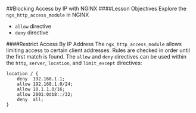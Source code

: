 ##Blocking Access by IP with NGINX
####Lesson Objectives
Explore the `ngx_http_access_module` in NGINX

- `allow` directive
- `deny` directive

####Restrict Access By IP Address
The `ngx_http_access_module` allows limiting access to certain client addresses. Rules are checked in order until the first match is found. The `allow` and `deny` directives can be used within the `http`, `server`, `location`, and `limit_except` directives:

```
location / {
    deny  192.168.1.1;
    allow 192.168.1.0/24;
    allow 10.1.1.0/16;
    allow 2001:0db8::/32;
    deny  all;
}
```

